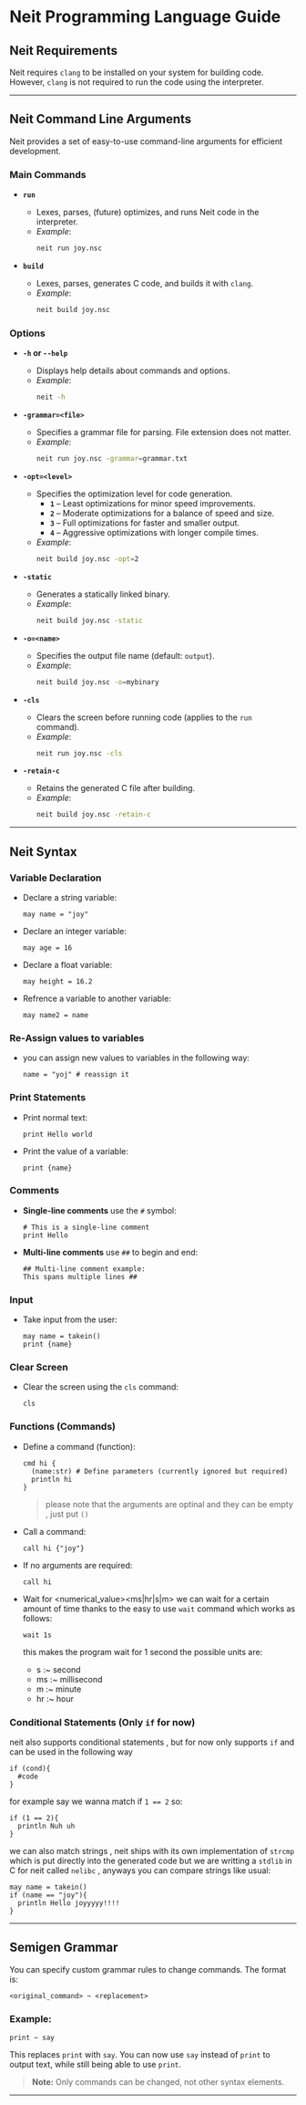 
# Neit Programming Language Guide

## **Neit Requirements**
Neit requires `clang` to be installed on your system for building code. However, `clang` is not required to run the code using the interpreter.

---

## **Neit Command Line Arguments**

Neit provides a set of easy-to-use command-line arguments for efficient development.

### **Main Commands**

- **`run`**  
  - Lexes, parses, (future) optimizes, and runs Neit code in the interpreter.
  - *Example*:  
    ```bash
    neit run joy.nsc
    ```

- **`build`**  
  - Lexes, parses, generates C code, and builds it with `clang`.
  - *Example*:  
    ```bash
    neit build joy.nsc
    ```

### **Options**

- **`-h` or `--help`**  
  - Displays help details about commands and options.  
  - *Example*:  
    ```bash
    neit -h
    ```

- **`-grammar=<file>`**  
  - Specifies a grammar file for parsing. File extension does not matter.  
  - *Example*:  
    ```bash
    neit run joy.nsc -grammar=grammar.txt
    ```

- **`-opt=<level>`**  
  - Specifies the optimization level for code generation.  
    - **`1`** – Least optimizations for minor speed improvements.  
    - **`2`** – Moderate optimizations for a balance of speed and size.  
    - **`3`** – Full optimizations for faster and smaller output.  
    - **`4`** – Aggressive optimizations with longer compile times.  
  - *Example*:  
    ```bash
    neit build joy.nsc -opt=2
    ```

- **`-static`**  
  - Generates a statically linked binary.  
  - *Example*:  
    ```bash
    neit build joy.nsc -static
    ```

- **`-o=<name>`**  
  - Specifies the output file name (default: `output`).  
  - *Example*:  
    ```bash
    neit build joy.nsc -o=mybinary
    ```

- **`-cls`**  
  - Clears the screen before running code (applies to the `run` command).  
  - *Example*:  
    ```bash
    neit run joy.nsc -cls
    ```

- **`-retain-c`**  
  - Retains the generated C file after building.  
  - *Example*:  
    ```bash
    neit build joy.nsc -retain-c
    ```

---

## **Neit Syntax**

### **Variable Declaration**

- Declare a string variable:  
  ```neit
  may name = "joy"
  ```

- Declare an integer variable:  
  ```neit
  may age = 16
  ```

- Declare a float variable:  
  ```neit
  may height = 16.2
  ```
- Refrence a variable to another variable:  
  ```neit
  may name2 = name
  ```
### **Re-Assign values to variables**
- you can assign new values to variables in the following way:
   ```may name = "joy" # a variable called name
  name = "yoj" # reassign it
  ```

### **Print Statements**

- Print normal text:  
  ```neit
  print Hello world
  ```

- Print the value of a variable:  
  ```neit
  print {name}
  ```

### **Comments**

- **Single-line comments** use the `#` symbol:  
  ```neit
  # This is a single-line comment
  print Hello
  ```

- **Multi-line comments** use `##` to begin and end:  
  ```neit
  ## Multi-line comment example:
  This spans multiple lines ##
  ```

### **Input**

- Take input from the user:  
  ```neit
  may name = takein()
  print {name}
  ```

### **Clear Screen**

- Clear the screen using the `cls` command:  
  ```neit
  cls
  ```

### **Functions (Commands)**

- Define a command (function):  
  ```neit
  cmd hi {
    (name:str) # Define parameters (currently ignored but required)
    println hi
  }
  ```
  > please note that the arguments are optinal and they can be empty , just put `()`

- Call a command:  
  ```neit
  call hi {"joy"}
  ```

- If no arguments are required:  
  ```neit
  call hi
  ```
- Wait for <numerical_value><ms|hr|s|m>
  we can wait for a certain amount of time thanks to the easy to use `wait` command which works as follows:
  ```neit
  wait 1s
  ```
  this makes the program wait for 1 second
  the possible units are:
   - s :~ second
   - ms :~ millisecond
   - m :~ minute
   - hr :~ hour
### **Conditional Statements (Only ``if`` for now)**
neit also supports conditional statements , but for now only supports ``if`` and can be used in the following way
```neit
if (cond){
  #code
}
```
for example say we wanna match if ``1 == 2`` so:
```neit
if (1 == 2){
  println Nuh uh
}
```
we can also match strings , neit ships with its own implementation of ``strcmp`` which is put directly into the generated code but we are writting a ``stdlib`` in C for neit called ``nelibc`` , anyways you can compare strings like usual:
```neit
may name = takein()
if (name == "joy"){
  println Hello joyyyyy!!!!
}
```


---

## **Semigen Grammar**

You can specify custom grammar rules to change commands. The format is:

```neit
<original_command> ~ <replacement>
```

### Example:
```neit
print ~ say
```

This replaces `print` with `say`. You can now use `say` instead of `print` to output text, while still being able to use `print`.

> **Note:** Only commands can be changed, not other syntax elements.

---
